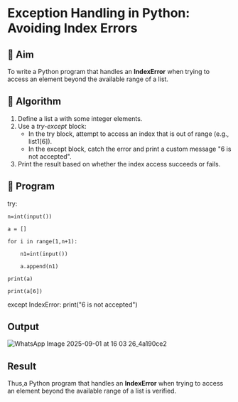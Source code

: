 # Exception Handling in Python: Avoiding Index Errors

## 🎯 Aim
To write a Python program that handles an **IndexError** when trying to access an element beyond the available range of a list.

## 🧠 Algorithm
1. Define a list a with some integer elements.
2. Use a *try-except* block:
   - In the try block, attempt to access an index that is out of range (e.g., list1[6]).
   - In the except block, catch the error and print a custom message "6 is not accepted".
3. Print the result based on whether the index access succeeds or fails.


## 🧾 Program
try:

    n=int(input())
    
    a = []
    
    for i in range(1,n+1):
    
        n1=int(input())
        
        a.append(n1)
        
    print(a)
    
    print(a[6])
                
                
except IndexError:
        print("6 is not accepted")

## Output
![WhatsApp Image 2025-09-01 at 16 03 26_4a190ce2](https://github.com/user-attachments/assets/477fafa3-4e77-437d-95b1-5437f25032f3)


## Result
Thus,a Python program that handles an **IndexError** when trying to access an element beyond the available range of a list is verified.
